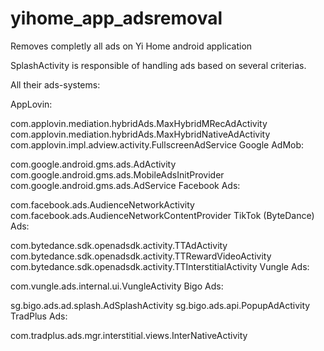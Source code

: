 # yihome_app_adsremoval
Removes completly all ads on Yi Home android application

SplashActivity is responsible of handling ads based on several criterias.

All their ads-systems:

AppLovin:

com.applovin.mediation.hybridAds.MaxHybridMRecAdActivity
com.applovin.mediation.hybridAds.MaxHybridNativeAdActivity
com.applovin.impl.adview.activity.FullscreenAdService
Google AdMob:

com.google.android.gms.ads.AdActivity
com.google.android.gms.ads.MobileAdsInitProvider
com.google.android.gms.ads.AdService
Facebook Ads:

com.facebook.ads.AudienceNetworkActivity
com.facebook.ads.AudienceNetworkContentProvider
TikTok (ByteDance) Ads:

com.bytedance.sdk.openadsdk.activity.TTAdActivity
com.bytedance.sdk.openadsdk.activity.TTRewardVideoActivity
com.bytedance.sdk.openadsdk.activity.TTInterstitialActivity
Vungle Ads:

com.vungle.ads.internal.ui.VungleActivity
Bigo Ads:

sg.bigo.ads.ad.splash.AdSplashActivity
sg.bigo.ads.api.PopupAdActivity
TradPlus Ads:

com.tradplus.ads.mgr.interstitial.views.InterNativeActivity

